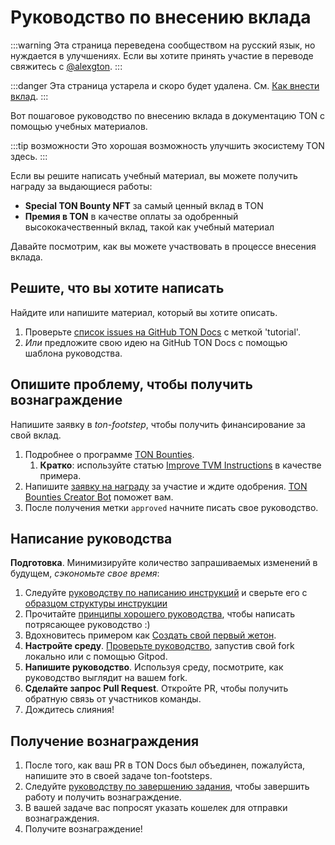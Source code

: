 # Руководство по внесению вклада

:::warning
Эта страница переведена сообществом на русский язык, но нуждается в улучшениях. Если вы хотите принять участие в переводе свяжитесь с [@alexgton](https://t.me/alexgton).
:::

:::danger
Эта страница устарела и скоро будет удалена.
См. [Как внести вклад](/v3/contribute/).
:::

Вот пошаговое руководство по внесению вклада в документацию TON с помощью учебных материалов.

:::tip возможности
Это хорошая возможность улучшить экосистему TON здесь.
:::

Если вы решите написать учебный материал, вы можете получить награду за выдающиеся работы:

- **Special TON Bounty NFT** за самый ценный вклад в TON
- **Премия в TON** в качестве оплаты за одобренный высококачественный вклад, такой как учебный материал

Давайте посмотрим, как вы можете участвовать в процессе внесения вклада.

## Решите, что вы хотите написать

Найдите или напишите материал, который вы хотите описать.

1. Проверьте [список issues на GitHub TON Docs](https://github.com/ton-community/ton-docs/issues) с меткой 'tutorial'.
2. *Или* предложите свою идею на GitHub TON Docs с помощью шаблона руководства.

## Опишите проблему, чтобы получить вознаграждение

Напишите заявку в *ton-footstep*, чтобы получить финансирование за свой вклад.

1. Подробнее о программе [TON Bounties](https://github.com/ton-society/grants-and-bounties/blob/main/bounties/BOUNTIES_PROGRAM_GUIDELINES.md).
    1. **Кратко**: используйте статью [Improve TVM Instructions](https://github.com/ton-society/grants-and-bounties/issues/361) в качестве примера.
2. Напишите [заявку на награду](https://github.com/ton-society/grants-and-bounties/issues/new/choose) за участие и ждите одобрения. [TON Bounties Creator Bot](https://t.me/footsteps_helper_bot) поможет вам.
3. После получения метки `approved` начните писать свое руководство.

## Написание руководства

**Подготовка**. Минимизируйте количество запрашиваемых изменений в будущем, *сэкономьте свое время*:

1. Следуйте [руководству по написанию инструкций](/v3/contribute/contribution-rules) и сверьте его с [образцом структуры инструкции](/v3/contribute/tutorials/sample-tutorial)
2. Прочитайте [принципы хорошего руководства](/v3/contribute/tutorials/principles-of-a-good-tutorial), чтобы написать потрясающее руководство :)
3. Вдохновитесь примером как [Создать свой первый жетон](/v3/guidelines/dapps/tutorials/mint-your-first-token).
4. **Настройте среду**. [Проверьте руководство](/v3/contribute#online-one-click-contribution-setup), запустив свой fork локально или с помощью Gitpod.
5. **Напишите руководство**. Используя среду, посмотрите, как руководство выглядит на вашем fork.
6. **Сделайте запрос Pull Request**. Откройте PR, чтобы получить обратную связь от участников команды.
7. Дождитесь слияния!

## Получение вознаграждения

1. После того, как ваш PR в TON Docs был объединен, пожалуйста, напишите это в своей задаче ton-footsteps.
2. Следуйте [руководству по завершению задания](https://github.com/ton-society/grants-and-bounties/blob/main/bounties/BOUNTIES_PROGRAM_GUIDELINES.md#got-assigned-submit-a-questbook-proposal), чтобы завершить работу и получить вознаграждение.
3. В вашей задаче вас попросят указать кошелек для отправки вознаграждения.
4. Получите вознаграждение!
